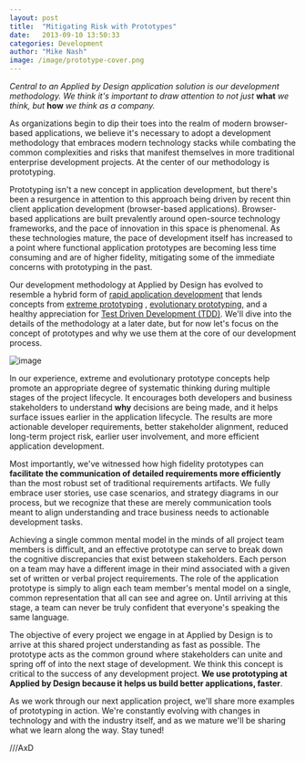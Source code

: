 ```yaml
---
layout: post
title:  "Mitigating Risk with Prototypes"
date:   2013-09-10 13:50:33
categories: Development
author: "Mike Nash"
image: /image/prototype-cover.png
---
```


*Central to an Applied by Design application solution is our development methodology.  We think it's important to draw attention to not just* **what** *we think, but* **how** *we think as a company.* 

As organizations begin to dip their toes into the realm of modern browser-based applications, we believe it's necessary to adopt a development methodology that embraces modern technology stacks while combating the common complexities and risks that manifest themselves in more traditional enterprise development projects.  At the center of our methodology is prototyping.

Prototyping isn't a new concept in application development, but there's been a resurgence in attention to this approach being driven by recent thin client application development (browser-based applications).  Browser-based applications are built prevalently around open-source technology frameworks, and the pace of innovation in this space is phenomenal.  As these technologies mature, the pace of development itself has increased to a point where functional application prototypes are becoming less time consuming and are of higher fidelity, mitigating some of the immediate concerns with prototyping in the past.  

Our development methodology at Applied by Design has evolved to resemble a hybrid form of [rapid application development](http://en.wikipedia.org/wiki/Rapid_application_development) that lends concepts from [extreme prototyping](http://en.wikipedia.org/wiki/Evolutionary_Rapid_Development#Extreme_prototyping) , [evolutionary prototyping](http://en.wikipedia.org/wiki/Evolutionary_Rapid_Development#Evolutionary_prototyping), and a healthy appreciation for [Test Driven Development (TDD)](http://en.wikipedia.org/wiki/Test-driven_development).  We'll dive into the details of the methodology at a later date, but for now let's focus on the concept of prototypes and why we use them at the core of our development process.

![image](/image/PrototypeDiagram.png)

In our experience, extreme and evolutionary prototype concepts help promote an appropriate degree of systematic thinking during multiple stages of the project lifecycle.  It encourages both developers and business stakeholders to understand **why** decisions are being made, and it helps surface issues earlier in the application lifecycle.  The results are more actionable developer requirements, better stakeholder alignment, reduced long-term project risk, earlier user involvement, and more efficient application development. 

Most importantly, we've witnessed how high fidelity prototypes can **facilitate the communication of detailed requirements more efficiently** than the most robust set of traditional requirements artifacts.  We fully embrace user stories, use case scenarios, and strategy diagrams in our process, but we recognize that these are merely communication tools meant to align understanding and trace business needs to actionable development tasks.  

Achieving a single common mental model in the minds of all project team members is difficult, and an effective prototype can serve to break down the cognitive discrepancies that exist between stakeholders.  Each person on a team may have a different image in their mind associated with a given set of written or verbal project requirements.  The role of the application prototype is simply to align each team member's mental model on a single, common representation that all can see and agree on.  Until arriving at this stage, a team can never be truly confident that everyone's speaking the same language.  

The objective of every project we engage in at Applied by Design is to arrive at this shared project understanding as fast as possible.  The prototype acts as the common ground where stakeholders can unite and spring off of into the next stage of development.  We think this concept is critical to the success of any development project.  **We use prototyping at Applied by Design because it helps us build better applications, faster**. 

As we work through our next application project, we'll share more examples of prototyping in action.  We're constantly evolving with changes in technology and with the industry itself, and as we mature we'll be sharing what we learn along the way. Stay tuned!

///AxD



